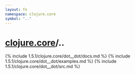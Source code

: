 ```yaml
---
layout: fn
namespace: clojure.core
symbol: ".."
---
```


# [clojure.core](../)/..

{% include 1.5.1/clojure.core/dot__dot/docs.md %}
{% include 1.5.1/clojure.core/dot__dot/examples.md %}
{% include 1.5.1/clojure.core/dot__dot/src.md %}

